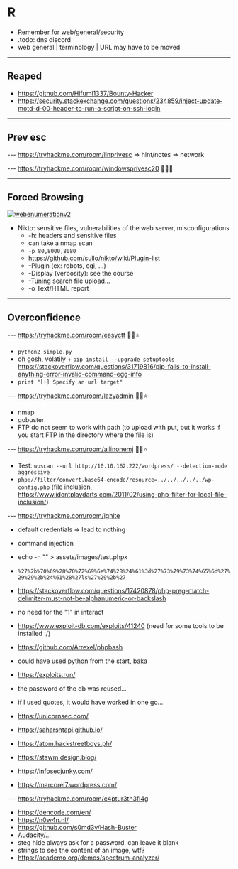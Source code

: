 # R

* Remember for web/general/security
* .todo: dns discord
* web general | terminology | URL may have to be moved

<hr>

## Reaped

* https://github.com/Hifumi1337/Bounty-Hacker
* https://security.stackexchange.com/questions/234859/inject-update-motd-d-00-header-to-run-a-script-on-ssh-login

<hr>

## Prev esc

--- https://tryhackme.com/room/linprivesc
=> hint/notes
=> network

--- https://tryhackme.com/room/windowsprivesc20 🐍🐍🐍

<hr>

## Forced Browsing

[![webenumerationv2](../../../_badges/thmp/webenumerationv2.svg)](https://tryhackme.com/room/webenumerationv2)

* Nikto: sensitive files, vulnerabilities of the web server, misconfigurations
  * -h: headers and sensitive files
  * can take a nmap scan
  * `-p 80,8000,8080`
  * https://github.com/sullo/nikto/wiki/Plugin-list
  * -Plugin (ex: robots, cgi, ...)
  * -Display (verbosity): see the course
  * -Tuning search file upload...
  * -o Text/HTML report

<hr>

## Overconfidence

--- https://tryhackme.com/room/easyctf 🐍🐍⭐

* `python2 simple.py`
* oh gosh, volatily + `pip install --upgrade setuptools` https://stackoverflow.com/questions/31719816/pip-fails-to-install-anything-error-invalid-command-egg-info
* `print "[+] Specify an url target"`

--- https://tryhackme.com/room/lazyadmin 🐍🐍⭐

* nmap
* gobuster
* FTP do not seem to work with path (to upload with put, but it works if you start FTP in the directory where the file is)

--- https://tryhackme.com/room/allinonemj 🐍🐍⭐

* Test: `wpscan --url http://10.10.162.222/wordpress/ --detection-mode aggressive`
* `php://filter/convert.base64-encode/resource=../../../../../wp-config.php` (file inclusion, https://www.idontplaydarts.com/2011/02/using-php-filter-for-local-file-inclusion/)

--- https://tryhackme.com/room/ignite

* default credentials => lead to nothing
* command injection

* echo -n "" > assets/images/test.phpx
* `%27%2b%70%69%28%70%72%69%6e%74%28%24%61%3d%27%73%79%73%74%65%6d%27%29%29%2b%24%61%28%27ls%27%29%2b%27`
* https://stackoverflow.com/questions/17420878/php-preg-match-delimiter-must-not-be-alphanumeric-or-backslash
* no need for the "1" in interact
* https://www.exploit-db.com/exploits/41240 (need for some tools to be installed :/)
* https://github.com/Arrexel/phpbash 
* could have used python from the start, baka
* https://exploits.run/
* the password of the db was reused...
* if I used quotes, it would have worked in one go...
* https://unicornsec.com/
* https://saharshtapi.github.io/
* https://atom.hackstreetboys.ph/
* https://stawm.design.blog/
* https://infosecjunky.com/
* https://marcorei7.wordpress.com/

--- https://tryhackme.com/room/c4ptur3th3fl4g

* https://dencode.com/en/
* https://n0w4n.nl/
* https://github.com/s0md3v/Hash-Buster
* Audacity/...
* steg hide always ask for a password, can leave it blank
* strings to see the content of an image, wtf?
* https://academo.org/demos/spectrum-analyzer/